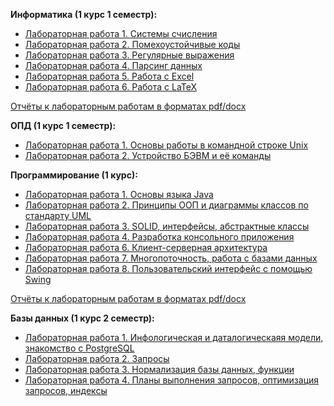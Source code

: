 <b>Информатика (1 курс 1 семестр):</b>  
- [Лабораторная работа 1. Системы счисления](./ITMO/computer_science/reports/P3125_Информатика_ЛР1_Агнистова_Алина.pdf)
- [Лабораторная работа 2. Помехоустойчивые коды](./ITMO/computer_science/reports/P3125_Информатика_ЛР1_Агнистова_Алина.pdf)
- [Лабораторная работа 3. Регулярные выражения](./ITMO/computer_science/lab3)
- [Лабораторная работа 4. Парсинг данных](./ITMO/computer_science/lab4)
- [Лабораторная работа 5. Работа с Excel](./ITMO/computer_science/lab5.xlsm)
- [Лабораторная работа 6. Работа с LaTeX](./ITMO/computer_science/lab6) <br>

[Отчёты к лабораторным работам в форматах pdf/docx](./ITMO/computer_science/reports)

<b>ОПД (1 курс 1 семестр):</b>  
- [Лабораторная работа 1. Основы работы в командной строке Unix](./ITMO/OPD/P3125%20ЛР1%20ОПД%20Агнистова%20А.Ю.pdf)
- [Лабораторная работа 2. Устройство БЭВМ и её команды](./ITMO/OPD/P3125%20ЛР2%20ОПД%20Агнистова%20А.Ю.pdf)


<b>Программирование (1 курс):</b>  
- [Лабораторная работа 1. Основы языка Java](./ITMO/programming/reports/P3125%20Программирование%20ЛР1%20Агнистова%20А.Ю.pdf)
- [Лабораторная работа 2. Принципы ООП и диаграммы классов по стандарту UML](./ITMO/programming/lab2)
- [Лабораторная работа 3. SOLID, интерфейсы, абстрактные классы](./ITMO/programming/lab3v2)
- [Лабораторная работа 4. Разработка консольного приложения](./ITMO/proglab5) 
- [Лабораторная работа 6. Клиент-серверная архитектура](./ITMO/proglab6) 
- [Лабораторная работа 7. Многопоточность, работа с базами данных](./ITMO/proglab7) 
- [Лабораторная работа 8. Пользовательский интерфейс с помощью Swing](./ITMO/proglab8) <br>

  
[Отчёты к лабораторным работам в форматах pdf/docx](./ITMO/programming/reports)

  
<b>Базы данных (1 курс 2 семестр):</b>  
- [Лабораторная работа 1. Инфологическая и даталогическаяя модели, знакомство с PostgreSQL](./ITMO/DataBases/P3125%20Базы%20Данных%20ЛР1%20Агнистова%20А.Ю.pdf)
- [Лабораторная работа 2. Запросы](./ITMO/DataBases/P3125%20Базы%20Данных%20ЛР2%20Агнистова%20А.Ю.pdf)
- [Лабораторная работа 3. Нормализация базы данных, функции](./ITMO/DataBases/P3125%20Базы%20Данных%20ЛР3%20Агнистова%20А.Ю.pdf)
- [Лабораторная работа 4. Планы выполнения запросов, оптимизация запросов, индексы](./ITMO/DataBases/P3125%20Базы%20Данных%20ЛР4%20Агнистова%20А.Ю.pdf)
